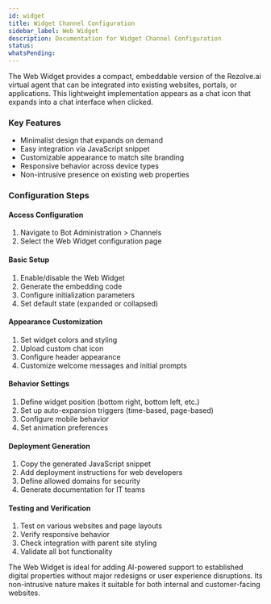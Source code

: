 ```yaml
---
id: widget
title: Widget Channel Configuration
sidebar_label: Web Widget
description: Documentation for Widget Channel Configuration
status: 
whatsPending: 
---
```


The Web Widget provides a compact, embeddable version of the Rezolve.ai virtual agent that can be integrated into existing websites, portals, or applications. This lightweight implementation appears as a chat icon that expands into a chat interface when clicked.

### Key Features
- Minimalist design that expands on demand
- Easy integration via JavaScript snippet
- Customizable appearance to match site branding
- Responsive behavior across device types
- Non-intrusive presence on existing web properties

### Configuration Steps

#### Access Configuration
1. Navigate to Bot Administration > Channels
2. Select the Web Widget configuration page

#### Basic Setup
1. Enable/disable the Web Widget
2. Generate the embedding code
3. Configure initialization parameters
4. Set default state (expanded or collapsed)

#### Appearance Customization
1. Set widget colors and styling
2. Upload custom chat icon
3. Configure header appearance
4. Customize welcome messages and initial prompts

#### Behavior Settings
1. Define widget position (bottom right, bottom left, etc.)
2. Set up auto-expansion triggers (time-based, page-based)
3. Configure mobile behavior
4. Set animation preferences

#### Deployment Generation
1. Copy the generated JavaScript snippet
2. Add deployment instructions for web developers
3. Define allowed domains for security
4. Generate documentation for IT teams

#### Testing and Verification
1. Test on various websites and page layouts
2. Verify responsive behavior
3. Check integration with parent site styling
4. Validate all bot functionality

The Web Widget is ideal for adding AI-powered support to established digital properties without major redesigns or user experience disruptions. Its non-intrusive nature makes it suitable for both internal and customer-facing websites.